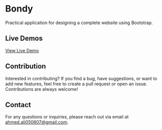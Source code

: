 # Bondy

Practical application for designing a complete website using Bootstrap.

## Live Demos

[View Live Demo](https://0ahmedali0.github.io/Bondy/)

## Contribution

Interested in contributing? If you find a bug, have suggestions, or want to add new features, feel free to create a pull request or open an issue. Contributions are always welcome!

## Contact

For any questions or inquiries, please reach out via email at [ahmed.ali050607@gmail.com](mailto:ahmed.ali050607@gmail.com).
